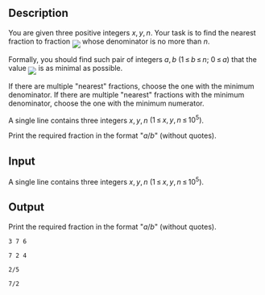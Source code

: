 ## Description

<div><p>You are given three positive integers <span class="tex-span"><i>x</i>, <i>y</i>, <i>n</i></span>. Your task is to find the nearest fraction to fraction <img align="middle" class="tex-formula" src="file://a3AXVveB.png" style="max-width: 100.0%;max-height: 100.0%;"> whose denominator is no more than <span class="tex-span"><i>n</i></span>. </p><p>Formally, you should find such pair of integers <span class="tex-span"><i>a</i>, <i>b</i></span> <span class="tex-span">(1 ≤ <i>b</i> ≤ <i>n</i>;&nbsp;0 ≤ <i>a</i>)</span> that the value <img align="middle" class="tex-formula" src="file://qb79HyGY.png" style="max-width: 100.0%;max-height: 100.0%;"> is as minimal as possible.</p><p>If there are multiple "nearest" fractions, choose the one with the minimum denominator. If there are multiple "nearest" fractions with the minimum denominator, choose the one with the minimum numerator.</p></div><div class="input-specification"><p>A single line contains three integers <span class="tex-span"><i>x</i>, <i>y</i>, <i>n</i></span> <span class="tex-span">(1 ≤ <i>x</i>, <i>y</i>, <i>n</i> ≤ 10<sup class="upper-index">5</sup>)</span>.</p></div><div class="output-specification"><p>Print the required fraction in the format "<span class="tex-span"><i>a</i></span>/<span class="tex-span"><i>b</i></span>" (without quotes).</p></div>

## Input

<p>A single line contains three integers <span class="tex-span"><i>x</i>, <i>y</i>, <i>n</i></span> <span class="tex-span">(1 ≤ <i>x</i>, <i>y</i>, <i>n</i> ≤ 10<sup class="upper-index">5</sup>)</span>.</p>

## Output

<p>Print the required fraction in the format "<span class="tex-span"><i>a</i></span>/<span class="tex-span"><i>b</i></span>" (without quotes).</p>





```input1
3 7 6

```




```input2
7 2 4

```




```output1
2/5

```




```output2
7/2

```



